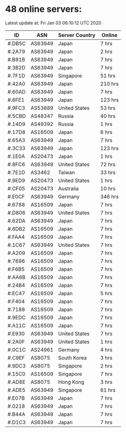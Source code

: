 # 48 online servers:

Latest update at: Fri Jan 03 06:10:12 UTC 2020

| ID | ASN | Server Country | Online |
| -- | --- | -------------- | ------ |
| #.DB5C | AS63949 | Japan | 7 hrs |
| #.2A79 | AS63949 | Japan | 2 hrs |
| #.B91B | AS63949 | Japan | 7 hrs |
| #.3B2D | AS63949 | Japan | 7 hrs |
| #.7F1D | AS63949 | Singapore | 51 hrs |
| #.42A0 | AS63949 | Japan | 210 hrs |
| #.60AD | AS63949 | Japan | 7 hrs |
| #.6FE1 | AS63949 | Japan | 123 hrs |
| #.9FC3 | AS53889 | United States | 53 hrs |
| #.5CBD | AS48347 | Russia | 40 hrs |
| #.14D9 | AS49392 | Russia | 1 hrs |
| #.17D8 | AS16509 | Japan | 6 hrs |
| #.65A3 | AS63949 | Japan | 7 hrs |
| #.3C33 | AS63949 | Japan | 123 hrs |
| #.1E0A | AS20473 | Japan | 1 hrs |
| #.8FC6 | AS63949 | United States | 72 hrs |
| #.7E1D | AS3462 | Taiwan | 33 hrs |
| #.9ED9 | AS20473 | United States | 1 hrs |
| #.CF05 | AS20473 | Australia | 10 hrs |
| #.E0CF | AS63949 | Germany | 346 hrs |
| #.6788 | AS16509 | Japan | 7 hrs |
| #.D806 | AS63949 | United States | 7 hrs |
| #.62DA | AS63949 | Japan | 7 hrs |
| #.6DB2 | AS16509 | Japan | 7 hrs |
| #.FAA4 | AS16509 | Japan | 7 hrs |
| #.1C67 | AS63949 | United States | 7 hrs |
| #.A209 | AS16509 | Japan | 7 hrs |
| #.7696 | AS16509 | Japan | 7 hrs |
| #.F6B5 | AS16509 | Japan | 7 hrs |
| #.AA6B | AS16509 | Japan | 7 hrs |
| #.24B4 | AS16509 | Japan | 7 hrs |
| #.EC47 | AS16509 | Japan | 5 hrs |
| #.F404 | AS16509 | Japan | 7 hrs |
| #.7188 | AS16509 | Japan | 7 hrs |
| #.9EDC | AS16509 | Japan | 7 hrs |
| #.A11C | AS16509 | Japan | 7 hrs |
| #.E930 | AS63949 | United States | 7 hrs |
| #.2A0F | AS63949 | United States | 1 hrs |
| #.0C1C | AS24961 | Germany | 4 hrs |
| #.C9EF | AS8075 | South Korea | 3 hrs |
| #.9DC3 | AS8075 | Singapore | 2 hrs |
| #.15C0 | AS16509 | Singapore | 7 hrs |
| #.AD8E | AS8075 | Hong Kong | 3 hrs |
| #.ADE5 | AS63949 | Singapore | 61 hrs |
| #.E07B | AS63949 | Japan | 7 hrs |
| #.0218 | AS63949 | Japan | 7 hrs |
| #.B44A | AS63949 | Japan | 7 hrs |
| #.D1C3 | AS63949 | Japan | 7 hrs |

